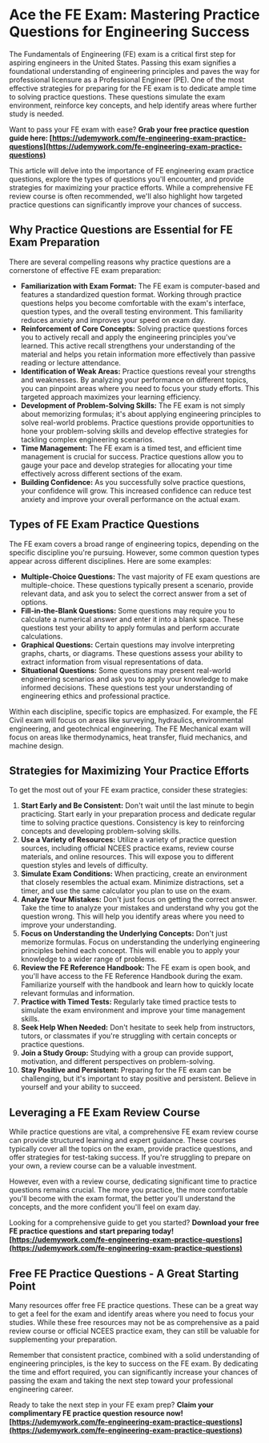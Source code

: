 # Ace the FE Exam: Mastering Practice Questions for Engineering Success

The Fundamentals of Engineering (FE) exam is a critical first step for aspiring engineers in the United States. Passing this exam signifies a foundational understanding of engineering principles and paves the way for professional licensure as a Professional Engineer (PE). One of the most effective strategies for preparing for the FE exam is to dedicate ample time to solving practice questions. These questions simulate the exam environment, reinforce key concepts, and help identify areas where further study is needed.

Want to pass your FE exam with ease? **Grab your free practice question guide here: [https://udemywork.com/fe-engineering-exam-practice-questions](https://udemywork.com/fe-engineering-exam-practice-questions)**

This article will delve into the importance of FE engineering exam practice questions, explore the types of questions you'll encounter, and provide strategies for maximizing your practice efforts. While a comprehensive FE review course is often recommended, we'll also highlight how targeted practice questions can significantly improve your chances of success.

## Why Practice Questions are Essential for FE Exam Preparation

There are several compelling reasons why practice questions are a cornerstone of effective FE exam preparation:

*   **Familiarization with Exam Format:** The FE exam is computer-based and features a standardized question format. Working through practice questions helps you become comfortable with the exam's interface, question types, and the overall testing environment. This familiarity reduces anxiety and improves your speed on exam day.
*   **Reinforcement of Core Concepts:** Solving practice questions forces you to actively recall and apply the engineering principles you've learned. This active recall strengthens your understanding of the material and helps you retain information more effectively than passive reading or lecture attendance.
*   **Identification of Weak Areas:** Practice questions reveal your strengths and weaknesses. By analyzing your performance on different topics, you can pinpoint areas where you need to focus your study efforts. This targeted approach maximizes your learning efficiency.
*   **Development of Problem-Solving Skills:** The FE exam is not simply about memorizing formulas; it's about applying engineering principles to solve real-world problems. Practice questions provide opportunities to hone your problem-solving skills and develop effective strategies for tackling complex engineering scenarios.
*   **Time Management:** The FE exam is a timed test, and efficient time management is crucial for success. Practice questions allow you to gauge your pace and develop strategies for allocating your time effectively across different sections of the exam.
*   **Building Confidence:** As you successfully solve practice questions, your confidence will grow. This increased confidence can reduce test anxiety and improve your overall performance on the actual exam.

## Types of FE Exam Practice Questions

The FE exam covers a broad range of engineering topics, depending on the specific discipline you're pursuing. However, some common question types appear across different disciplines. Here are some examples:

*   **Multiple-Choice Questions:** The vast majority of FE exam questions are multiple-choice. These questions typically present a scenario, provide relevant data, and ask you to select the correct answer from a set of options.
*   **Fill-in-the-Blank Questions:** Some questions may require you to calculate a numerical answer and enter it into a blank space. These questions test your ability to apply formulas and perform accurate calculations.
*   **Graphical Questions:** Certain questions may involve interpreting graphs, charts, or diagrams. These questions assess your ability to extract information from visual representations of data.
*   **Situational Questions:** Some questions may present real-world engineering scenarios and ask you to apply your knowledge to make informed decisions. These questions test your understanding of engineering ethics and professional practice.

Within each discipline, specific topics are emphasized. For example, the FE Civil exam will focus on areas like surveying, hydraulics, environmental engineering, and geotechnical engineering. The FE Mechanical exam will focus on areas like thermodynamics, heat transfer, fluid mechanics, and machine design.

## Strategies for Maximizing Your Practice Efforts

To get the most out of your FE exam practice, consider these strategies:

1.  **Start Early and Be Consistent:** Don't wait until the last minute to begin practicing. Start early in your preparation process and dedicate regular time to solving practice questions. Consistency is key to reinforcing concepts and developing problem-solving skills.
2.  **Use a Variety of Resources:** Utilize a variety of practice question sources, including official NCEES practice exams, review course materials, and online resources. This will expose you to different question styles and levels of difficulty.
3.  **Simulate Exam Conditions:** When practicing, create an environment that closely resembles the actual exam. Minimize distractions, set a timer, and use the same calculator you plan to use on the exam.
4.  **Analyze Your Mistakes:** Don't just focus on getting the correct answer. Take the time to analyze your mistakes and understand why you got the question wrong. This will help you identify areas where you need to improve your understanding.
5.  **Focus on Understanding the Underlying Concepts:** Don't just memorize formulas. Focus on understanding the underlying engineering principles behind each concept. This will enable you to apply your knowledge to a wider range of problems.
6.  **Review the FE Reference Handbook:** The FE exam is open book, and you'll have access to the FE Reference Handbook during the exam. Familiarize yourself with the handbook and learn how to quickly locate relevant formulas and information.
7.  **Practice with Timed Tests:** Regularly take timed practice tests to simulate the exam environment and improve your time management skills.
8.  **Seek Help When Needed:** Don't hesitate to seek help from instructors, tutors, or classmates if you're struggling with certain concepts or practice questions.
9.  **Join a Study Group:** Studying with a group can provide support, motivation, and different perspectives on problem-solving.
10. **Stay Positive and Persistent:** Preparing for the FE exam can be challenging, but it's important to stay positive and persistent. Believe in yourself and your ability to succeed.

## Leveraging a FE Exam Review Course

While practice questions are vital, a comprehensive FE exam review course can provide structured learning and expert guidance. These courses typically cover all the topics on the exam, provide practice questions, and offer strategies for test-taking success. If you're struggling to prepare on your own, a review course can be a valuable investment.

However, even with a review course, dedicating significant time to practice questions remains crucial. The more you practice, the more comfortable you'll become with the exam format, the better you'll understand the concepts, and the more confident you'll feel on exam day.

Looking for a comprehensive guide to get you started? **Download your free FE practice questions and start preparing today! [https://udemywork.com/fe-engineering-exam-practice-questions](https://udemywork.com/fe-engineering-exam-practice-questions)**

## Free FE Practice Questions - A Great Starting Point

Many resources offer free FE practice questions. These can be a great way to get a feel for the exam and identify areas where you need to focus your studies. While these free resources may not be as comprehensive as a paid review course or official NCEES practice exam, they can still be valuable for supplementing your preparation.

Remember that consistent practice, combined with a solid understanding of engineering principles, is the key to success on the FE exam. By dedicating the time and effort required, you can significantly increase your chances of passing the exam and taking the next step toward your professional engineering career.

Ready to take the next step in your FE exam prep? **Claim your complimentary FE practice question resource now! [https://udemywork.com/fe-engineering-exam-practice-questions](https://udemywork.com/fe-engineering-exam-practice-questions)**

